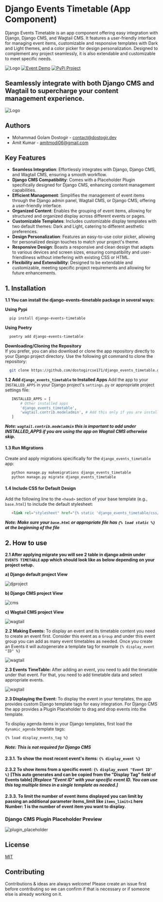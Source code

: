
# Django Events Timetable (App Component)

Django Events Timetable is an app component offering easy integration with Django, Django CMS, and Wagtail CMS. It features a user-friendly interface for managing event items, customizable and responsive templates with Dark and Light themes, and a color picker for design personalization. Designed to complement any project seamlessly, it is also extendable and customizable to meet specific needs.

![Logo](https://i.ibb.co/vXV3Pfd/Screenshot-2024-01-20-at-1-17-15-am.png)
[![Event Demo](https://img.shields.io/badge/-Event%20Timetable%20Demo-blue?style=for-the-badge)](https://eventdemoapp-ceaa9c531c9c.herokuapp.com/)
[![PyPi Project](https://img.shields.io/badge/-PyPi%20Project-blue?style=for-the-badge&logo=pypi&logoColor=white)](https://pypi.org/project/django-events-timetable/)



## Seamlessly integrate with both Django CMS and Wagtail to supercharge your content management experience.
![Logo](https://miro.medium.com/v2/resize:fit:1400/format:webp/1*HrFLJCXTQrknxtdO2M6bMA.png)

## Authors
- Mohammad Golam Dostogir - [contact@dostogir.dev](mailto:contact@dostogir.dev)
- Amit Kumar - [amitmodi06@gmail.com](mailto:amitmodi06@gmail.com)

## Key Features

- **Seamless Integration**: Effortlessly integrates with Django, Django CMS, and Wagtail CMS, ensuring a smooth workflow.
- **Django CMS Compatibility**: Comes with a Placeholder Plugin specifically designed for Django CMS, enhancing content management capabilities.
- **Efficient Management**: Simplifies the management of event items through the Django admin panel, Wagtail CMS, or Django CMS, offering a user-friendly interface.
- **Organized Content**: Enables the grouping of event items, allowing for structured and organized display across different events or pages.
- **Customizable Templates**: Includes customizable display templates with two default themes: Dark and Light, catering to different aesthetic preferences.
- **Design Personalization**: Features an easy-to-use color picker, allowing for personalized design touches to match your project's theme.
- **Responsive Design**: Boasts a responsive and clean design that adapts to various devices and screen sizes, ensuring compatibility and user-friendliness without interfering with existing CSS or HTML.
- **Flexibility and Extensibility**: Designed to be extendable and customizable, meeting specific project requirements and allowing for future enhancements.


## 1. Installation
**1.1 You can install the django-events-timetable package in several ways:**

**Using Pypi**

```bash
  pip install django-events-timetable
```

**Using Poetry**

```bash
  poetry add django-events-timetable
```

**Downloading/Cloning the Repository**</br>
If you prefer, you can also download or clone the app repository directly to your Django project directory. Use the following git command to clone the repository:
```bash
  git clone https://github.com/dostogircse171/django_events_timetable.git
```

**1.2 Add `django_events_timetable` to Installed Apps**
Add the app to your `INSTALLED_APPS` in your Django project's `settings.py` or appropriate project settings file:
```python
   INSTALLED_APPS = [
       # Other installed apps
       'django_events_timetable',
       'wagtail.contrib.modeladmin', # Add this only if you are installing it for Wagtail CMS if not already there.
   ]
   ```
   ***Note: `wagtail.contrib.modeladmin` this is important to add under INSTALLED_APPS if you are using the app on Wagtail CMS otherwise skip.***

#### 1.3 Run Migrations
Create and apply migrations specifically for the `django_events_timetable` app:
```python
   python manage.py makemigrations django_events_timetable
   python manage.py migrate django_events_timetable
```

#### 1.4 Include CSS for Default Design
Add the following line to the `<head>` section of your base template (e.g., `base.html`) to include the default stylesheet:
```html
   <link rel="stylesheet" href="{% static 'django_events_timetable/css/styles.css' %}">
   ```
***Note: Make sure your `base.html` or appropriate file has `{% load static %}` at the beginning of the file***

## 2. How to use
**2.1 After applying migrate you will see 2 table in django admin under `EVENTS TIMETABLE` app which should look like as below depending on your project setup.**

**a) Django default project View**

![djproject](https://img001.prntscr.com/file/img001/9cvFshL9RgyXIgOrcdwNLQ.png)

**b) Django CMS project View**

![cms](https://img001.prntscr.com/file/img001/WiEpJ2X_RgW5RDwggNe7VA.png)

**c) Wagtail CMS project View**

![wagtail](https://img001.prntscr.com/file/img001/SDQ3ZlX-SSuXHIfNSLn2SA.png)

**2.2 Making Events:**
To display an event and its timetable content you need to create an event first. Consider this event as a `Group` and under this event group you can add as many event timetables as needed. Once you create an Events it will autogenerate a template tag for example `{% display_event "ID" %}` 

![wagtail](https://i.ibb.co/WggFkwV/events-model-demo.gif)

**2.3 Events TimeTable:**
After adding an event, you need to add the timetable under that event. For that, you need to add timetable data and select appropriate events.

![wagtail](https://i.ibb.co/5R4L0tj/timetable-model-demo.gif)

**2.3 Displaying the Event:** To display the event in your templates, the app provides custom Django template tags for easy integration. For Django CMS the app provides a Plugin Placeholder to drag and drop events into the template.

To display agenda items in your Django templates, first load the `dynamic_agenda` template tags: 
```html
{% load display_events_tag %}
```
***Note: This is not required for Django CMS***

#### 2.3.1. To show the most recent event's items: `{% display_event %}`
#### 2.3.2 To show items from a specific event: `{% display_event "Event ID" %}` [This auto generates and can be copied from the "Display Tag" field of Events table] ***[Replace "Event ID" with your specific event ID. You can use this tag multiple times in a single template as needed.]***

#### 2.3.3. To limit the number of event items displayed you can limit by passing  an additional parameter items_limit like `items_limit=1` here Number: 1 is the number of event item you want to display.

### Django CMS Plugin Placeholder Preview
![plugin_placeholder](https://i.ibb.co/bd4dSfd/cms-plugin.gif)

## License

[MIT](https://choosealicense.com/licenses/mit/)


## Contributing

Contributions & ideas are always welcome! Please create an issue first before contributing so we can confirm if that is necessary or if someone else is already working on it. 

